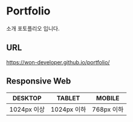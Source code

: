 # Portfolio
소개 포토플리오 입니다.


## URL 
https://won-developer.github.io/portfolio/

## Responsive Web
|DESKTOP|TABLET|MOBILE|
|-|-|-|
|1024px 이상|1024px 이하|768px 이하

